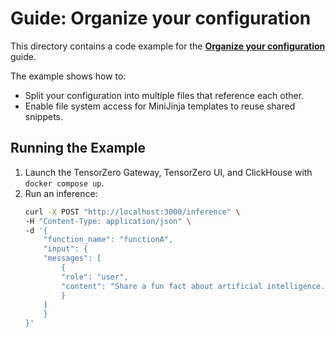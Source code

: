 # Guide: Organize your configuration

This directory contains a code example for the **[Organize your configuration](https://www.tensorzero.com/docs/operations/organize-your-configuration)** guide.

The example shows how to:

- Split your configuration into multiple files that reference each other.
- Enable file system access for MiniJinja templates to reuse shared snippets.

## Running the Example

1. Launch the TensorZero Gateway, TensorZero UI, and ClickHouse with `docker compose up`.
2. Run an inference:
   ```bash
   curl -X POST "http://localhost:3000/inference" \
   -H "Content-Type: application/json" \
   -d '{
       "function_name": "functionA",
       "input": {
       "messages": [
           {
           "role": "user",
           "content": "Share a fun fact about artificial intelligence."
           }
       ]
       }
   }'
   ```
